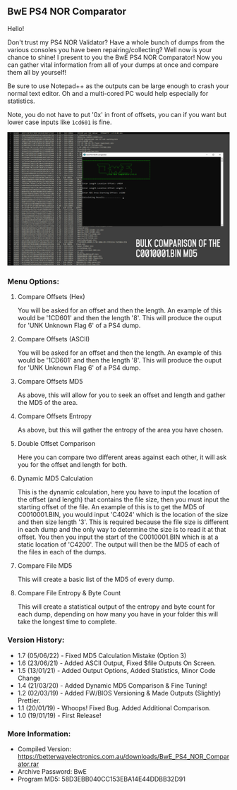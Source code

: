 ## BwE PS4 NOR Comparator ##

Hello!

Don't trust my PS4 NOR Validator? Have a whole bunch of dumps from the various consoles you have been repairing/collecting? Well now is your chance to shine!
I present to you the BwE PS4 NOR Comparator! Now you can gather vital information from all of your dumps at once and compare them all by yourself!

Be sure to use Notepad++ as the outputs can be large enough to crash your normal text editor. Oh and a multi-cored PC would help especially for statistics.

Note, you do not have to put '0x' in front of offsets, you can if you want but lower case inputs like `1cd601` is fine.

![](comparator.png)

### Menu Options: ###

1. Compare Offsets (Hex)

	You will be asked for an offset and then the length. An example of this would be '1CD601' and then the length '8'.
	This will produce the ouput for 'UNK Unknown Flag 6' of a PS4 dump.
	
2. Compare Offsets (ASCII)

	You will be asked for an offset and then the length. An example of this would be '1CD601' and then the length '8'.
	This will produce the ouput for 'UNK Unknown Flag 6' of a PS4 dump.

3. Compare Offsets MD5

	As above, this will allow for you to seek an offset and length and gather the MD5 of the area.

4. Compare Offsets Entropy

	As above, but this will gather the entropy of the area you have chosen.

5. Double Offset Comparison

	Here you can compare two different areas against each other, it will ask you for the offset and length for both.
	
6. Dynamic MD5 Calculation

	This is the dynamic calculation, here you have to input the location of the offset (and length) that contains the file size, then you must input the starting offset of the file.
	An example of this is to get the MD5 of C0010001.BIN, you would input 'C4024' which is the location of the size and then size length '3'. This is required because the file size is
	different in each dump and the only way to determine the size is to read it at that offset. You then you input the start of the C0010001.BIN which is at a static location of 'C4200'.
	The output will then be the MD5 of each of the files in each of the dumps.

7. Compare File MD5

	This will create a basic list of the MD5 of every dump.
	
8. Compare File Entropy & Byte Count

	This will create a statistical output of the entropy and byte count for each dump, depending on how many you have in your folder this will take the longest time to complete.

### Version History: ###
- 1.7 (05/06/22) - Fixed MD5 Calculation Mistake (Option 3)
- 1.6 (23/06/21) - Added ASCII Output, Fixed $file Outputs On Screen.
- 1.5 (13/01/21) - Added Output Options, Added Statistics, Minor Code Change
- 1.4 (21/03/20) - Added Dynamic MD5 Comparison & Fine Tuning!
- 1.2 (02/03/19) - Added FW/BIOS Versioning & Made Outputs (Slightly) Prettier.
- 1.1 (20/01/19) - Whoops! Fixed Bug. Added Additional Comparison.
- 1.0 (19/01/19) - First Release!

### More Information: ###
- Compiled Version: https://betterwayelectronics.com.au/downloads/BwE_PS4_NOR_Comparator.rar
- Archive Password: BwE
- Program MD5: 58D3EBB040CC153EBA14E44DDBB32D91
